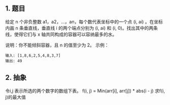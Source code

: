 ## 1. 题目
给定 n 个非负整数 a1，a2，...，an，每个数代表坐标中的一个点 (i, ai) 。在坐标内画 n 条垂直线，垂直线 i 的两个端点分别为 (i, ai) 和 (i, 0)。找出其中的两条线，使得它们与 x 轴共同构成的容器可以容纳最多的水。

说明：你不能倾斜容器，且 n 的值至少为 2。
示例：
```
输入: [1,8,6,2,5,4,8,3,7]
输出: 49
```

## 2. 抽象
令i,j 表示所选的两个数字的数组下表。
f(i, j) = Min(arr[i], arr[j]) * abs(i - j)
求f(i, j)的最大值

